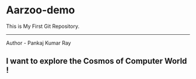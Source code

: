 # Aarzoo-demo
This is My First Git Repository.
<br>
<hr>
Author - Pankaj Kumar Ray
<h2>I want to explore the Cosmos of Computer World !</h2>
